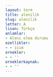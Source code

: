 ```yaml
---
layout: term
title: alenilik
slug: alenilik
letter: A
lisan: Türkçe
anlamlar:
- Aleni olma durumu
ozellikler:
- - isim
ornekler:
- - ''
orneklerkaynak:
- - ''
---
```

